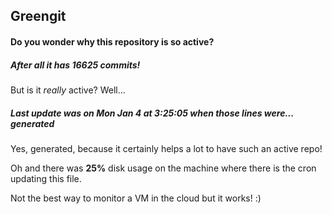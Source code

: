 ## Greengit

#### Do you wonder why this repository is so active?

##### After all it has 16625 commits!

But is it *really* active? Well...

##### Last update was on Mon Jan 4 at 3:25:05 when those lines were... generated

Yes, generated, because it certainly helps a lot to have such an active repo!

Oh and there was **25%** disk usage on the machine
where there is the cron updating this file.

Not the best way to monitor a VM in the cloud but it works! :)
